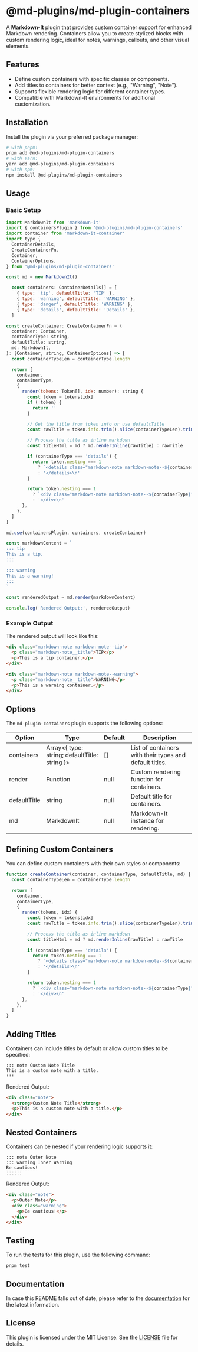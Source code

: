 # @md-plugins/md-plugin-containers

A **Markdown-It** plugin that provides custom container support for enhanced Markdown rendering. Containers allow you to create stylized blocks with custom rendering logic, ideal for notes, warnings, callouts, and other visual elements.

## Features

- Define custom containers with specific classes or components.
- Add titles to containers for better context (e.g., "Warning", "Note").
- Supports flexible rendering logic for different container types.
- Compatible with Markdown-It environments for additional customization.

## Installation

Install the plugin via your preferred package manager:

```bash
# with pnpm:
pnpm add @md-plugins/md-plugin-containers
# with Yarn:
yarn add @md-plugins/md-plugin-containers
# with npm:
npm install @md-plugins/md-plugin-containers
```

## Usage

### Basic Setup

```js
import MarkdownIt from 'markdown-it'
import { containersPlugin } from '@md-plugins/md-plugin-containers'
import container from 'markdown-it-container'
import type {
  ContainerDetails,
  CreateContainerFn,
  Container,
  ContainerOptions,
} from '@md-plugins/md-plugin-containers'

const md = new MarkdownIt()

  const containers: ContainerDetails[] = [
    { type: 'tip', defaultTitle: 'TIP' },
    { type: 'warning', defaultTitle: 'WARNING' },
    { type: 'danger', defaultTitle: 'WARNING' },
    { type: 'details', defaultTitle: 'Details' },
  ]

const createContainer: CreateContainerFn = (
  container: Container,
  containerType: string,
  defaultTitle: string,
  md: MarkdownIt,
): [Container, string, ContainerOptions] => {
  const containerTypeLen = containerType.length

  return [
    container,
    containerType,
    {
      render(tokens: Token[], idx: number): string {
        const token = tokens[idx]
        if (!token) {
          return ''
        }

        // Get the title from token info or use defaultTitle
        const rawTitle = token.info.trim().slice(containerTypeLen).trim() || defaultTitle

        // Process the title as inline markdown
        const titleHtml = md ? md.renderInline(rawTitle) : rawTitle

        if (containerType === 'details') {
          return token.nesting === 1
            ? `<details class="markdown-note markdown-note--${containerType}"><summary class="markdown-note__title">${titleHtml}</summary>\n`
            : '</details>\n'
        }

        return token.nesting === 1
          ? `<div class="markdown-note markdown-note--${containerType}"><p class="markdown-note__title">${titleHtml}</p>\n`
          : '</div>\n'
      },
    },
  ]
}

md.use(containersPlugin, containers, createContainer)

const markdownContent = `
::: tip
This is a tip.
:::

::: warning
This is a warning!
:::
`

const renderedOutput = md.render(markdownContent)

console.log('Rendered Output:', renderedOutput)
```

### Example Output

The rendered output will look like this:

```html
<div class="markdown-note markdown-note--tip">
  <p class="markdown-note__title">TIP</p>
  <p>This is a tip container.</p>
</div>

<div class="markdown-note markdown-note--warning">
  <p class="markdown-note__title">WARNING</p>
  <p>This is a warning container.</p>
</div>
```

## Options

The `md-plugin-containers` plugin supports the following options:

| Option       | Type                                          | Default | Description                                             |
| ------------ | --------------------------------------------- | ------- | ------------------------------------------------------- |
| containers   | Array<{ type: string; defaultTitle: string }> | []      | List of containers with their types and default titles. |
| render       | Function                                      | null    | Custom rendering function for containers.               |
| defaultTitle | string                                        | null    | Default title for containers.                           |
| md           | MarkdownIt                                    | null    | Markdown-It instance for rendering.                     |

## Defining Custom Containers

You can define custom containers with their own styles or components:

```js
function createContainer(container, containerType, defaultTitle, md) {
  const containerTypeLen = containerType.length

  return [
    container,
    containerType,
    {
      render(tokens, idx) {
        const token = tokens[idx]
        const rawTitle = token.info.trim().slice(containerTypeLen).trim() || defaultTitle

        // Process the title as inline markdown
        const titleHtml = md ? md.renderInline(rawTitle) : rawTitle

        if (containerType === 'details') {
          return token.nesting === 1
            ? `<details class="markdown-note markdown-note--${containerType}"><summary class="markdown-note__title">${titleHtml}</summary>\n`
            : '</details>\n'
        }

        return token.nesting === 1
          ? `<div class="markdown-note markdown-note--${containerType}"><p class="markdown-note__title">${titleHtml}</p>\n`
          : '</div>\n'
      },
    },
  ]
}
```

## Adding Titles

Containers can include titles by default or allow custom titles to be specified:

```markup
::: note Custom Note Title
This is a custom note with a title.
:::
```

Rendered Output:

```html
<div class="note">
  <strong>Custom Note Title</strong>
  <p>This is a custom note with a title.</p>
</div>
```

## Nested Containers

Containers can be nested if your rendering logic supports it:

```markup
::: note Outer Note
::: warning Inner Warning
Be cautious!
::::::
```

Rendered Output:

```html
<div class="note">
  <p>Outer Note</p>
  <div class="warning">
    <p>Be cautious!</p>
  </div>
</div>
```

## Testing

To run the tests for this plugin, use the following command:

```bash
pnpm test
```

## Documentation

In case this README falls out of date, please refer to the [documentation](https://md-plugins.netlify.app/md-plugins/containers/overview) for the latest information.

## License

This plugin is licensed under the MIT License. See the [LICENSE](LICENSE.md) file for details.
